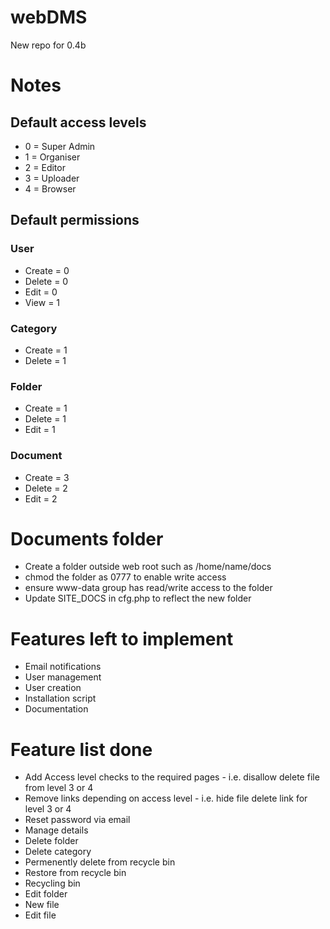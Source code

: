 # webDMS
New repo for 0.4b


# Notes
## Default access levels 
* 0 = Super Admin
* 1 = Organiser
* 2 = Editor
* 3 = Uploader
* 4 = Browser
## Default permissions 
### User 
* Create = 0
* Delete = 0
* Edit = 0
* View = 1
### Category
* Create = 1
* Delete = 1
### Folder
* Create = 1
* Delete = 1
* Edit = 1
### Document
* Create = 3
* Delete = 2
* Edit = 2

# Documents folder
* Create a folder outside web root such as /home/name/docs
* chmod the folder as 0777 to enable write access 
* ensure www-data group has read/write access to the folder
* Update SITE_DOCS in cfg.php to reflect the new folder


# Features left to implement
* Email notifications
* User management
* User creation
* Installation script
* Documentation

# Feature list done
* Add Access level checks to the required pages - i.e. disallow delete file from level 3 or 4
* Remove links depending on access level - i.e. hide file delete link for level 3 or 4
* Reset password via email
* Manage details
* Delete folder
* Delete category
* Permenently delete from recycle bin
* Restore from recycle bin
* Recycling bin
* Edit folder
* New file
* Edit file
